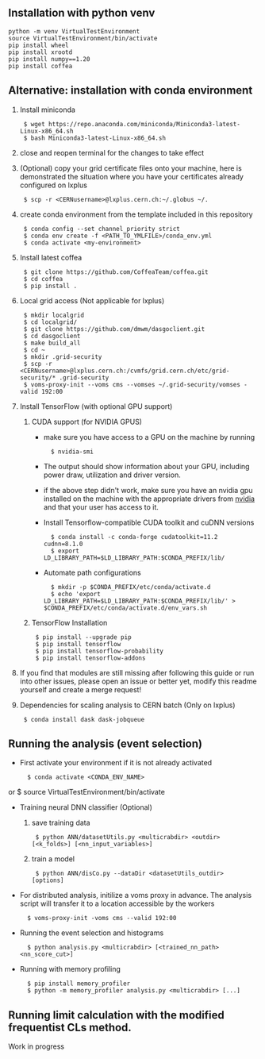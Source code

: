 ## Installation with python venv
```
python -m venv VirtualTestEnvironment
source VirtualTestEnvironment/bin/activate
pip install wheel
pip install xrootd
pip install numpy==1.20
pip install coffea
```


## Alternative: installation with conda environment

1. Install miniconda

        $ wget https://repo.anaconda.com/miniconda/Miniconda3-latest-Linux-x86_64.sh
        $ bash Miniconda3-latest-Linux-x86_64.sh

2. close and reopen terminal for the changes to take effect

3. (Optional) copy your grid certificate files onto your machine, here is demonstrated the situation where you have your certificates already configured on lxplus

        $ scp -r <CERNusername>@lxplus.cern.ch:~/.globus ~/. 

4. create conda environment from the template included in this repository

        $ conda config --set channel_priority strict
        $ conda env create -f <PATH_TO_YMLFILE>/conda_env.yml
        $ conda activate <my-environment>

5. Install latest coffea

        $ git clone https://github.com/CoffeaTeam/coffea.git
        $ cd coffea
        $ pip install .

6. Local grid access (Not applicable for lxplus)

        $ mkdir localgrid
        $ cd localgrid/
        $ git clone https://github.com/dmwm/dasgoclient.git
        $ cd dasgoclient
        $ make build_all
        $ cd ~
        $ mkdir .grid-security
        $ scp -r <CERNusername>@lxplus.cern.ch:/cvmfs/grid.cern.ch/etc/grid-security/* .grid-security
        $ voms-proxy-init --voms cms --vomses ~/.grid-security/vomses -valid 192:00

7. Install TensorFlow (with optional GPU support)
    1. CUDA support (for NVIDIA GPUS)
        - make sure you have access to a GPU on the machine by running

                $ nvidia-smi

        - The output should show information about your GPU, including power draw, utilization and driver version.
        - if the above step didn't work, make sure you have an nvidia gpu installed on the machine with the appropriate drivers from [nvidia](https://www.nvidia.com/Download/index.aspx) and that your user has access to it.
        - Install Tensorflow-compatible CUDA toolkit and cuDNN versions
                
                $ conda install -c conda-forge cudatoolkit=11.2 cudnn=8.1.0
                $ export LD_LIBRARY_PATH=$LD_LIBRARY_PATH:$CONDA_PREFIX/lib/

        - Automate path configurations
                
                $ mkdir -p $CONDA_PREFIX/etc/conda/activate.d
                $ echo 'export LD_LIBRARY_PATH=$LD_LIBRARY_PATH:$CONDA_PREFIX/lib/' > $CONDA_PREFIX/etc/conda/activate.d/env_vars.sh

    2. TensorFlow Installation

            $ pip install --upgrade pip
            $ pip install tensorflow
            $ pip install tensorflow-probability
            $ pip install tensorflow-addons

8. If you find that modules are still missing after following this guide or run into other issues, please open an issue or better yet, modify this readme yourself and create a merge request!

9. Dependencies for scaling analysis to CERN batch (Only on lxplus)

        $ conda install dask dask-jobqueue

## Running the analysis (event selection)

- First activate your environment if it is not already activated

        $ conda activate <CONDA_ENV_NAME>
or
        $ source VirtualTestEnvironment/bin/activate

- Training neural DNN classifier (Optional)

    1. save training data

            $ python ANN/datasetUtils.py <multicrabdir> <outdir> [<k_folds>] [<nn_input_variables>]

    2. train a model

            $ python ANN/disCo.py --dataDir <datasetUtils_outdir> [options]

- For distributed analysis, initilize a voms proxy in advance. The analysis script will transfer it to a location accessible by the workers

        $ voms-proxy-init -voms cms --valid 192:00

- Running the event selection and histograms

        $ python analysis.py <multicrabdir> [<trained_nn_path> <nn_score_cut>]

- Running with memory profiling

        $ pip install memory_profiler
        $ python -m memory_profiler analysis.py <multicrabdir> [...]

## Running limit calculation with the modified frequentist CLs method.

Work in progress
